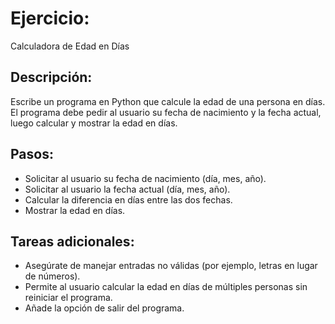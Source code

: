 # Ejercicio: 

Calculadora de Edad en Días

## Descripción: 

Escribe un programa en Python que calcule la edad de una persona en días. El programa debe pedir al usuario su fecha de nacimiento y la fecha actual, luego calcular y mostrar la edad en días.

## Pasos:

* Solicitar al usuario su fecha de nacimiento (día, mes, año).
* Solicitar al usuario la fecha actual (día, mes, año).
* Calcular la diferencia en días entre las dos fechas.
* Mostrar la edad en días.

## Tareas adicionales:

* Asegúrate de manejar entradas no válidas (por ejemplo, letras en lugar de números).
* Permite al usuario calcular la edad en días de múltiples personas sin reiniciar el programa.
* Añade la opción de salir del programa.